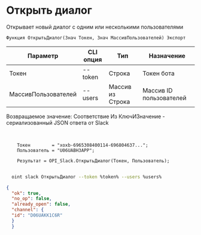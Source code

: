 ﻿---
sidebar_position: 1
---

# Открыть диалог
 Открывает новый диалог с одним или несколькими пользователями



`Функция ОткрытьДиалог(Знач Токен, Знач МассивПользователей) Экспорт`

  | Параметр | CLI опция | Тип | Назначение |
  |-|-|-|-|
  | Токен | --token | Строка | Токен бота |
  | МассивПользователей | --users | Массив из Строка | Массив ID пользователей |

  
  Возвращаемое значение:   Соответствие Из КлючИЗначение - сериализованный JSON ответа от Slack

<br/>




```bsl title="Пример кода"
    Токен        = "xoxb-6965308400114-696804637...";
    Пользователь = "U06UABH3APP";

    Результат = OPI_Slack.ОткрытьДиалог(Токен, Пользователь);
```



```sh title="Пример команды CLI"
    
  oint slack ОткрытьДиалог --token %token% --users %users%

```

```json title="Результат"
{
  "ok": true,
  "no_op": false,
  "already_open": false,
  "channel": {
  "id": "D06UAKK1C6R"
  }
  }
```
